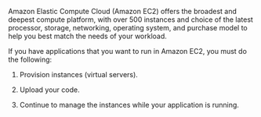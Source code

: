 Amazon Elastic Compute Cloud (Amazon EC2) offers the broadest and deepest compute platform, with over 500 instances and choice of the latest processor, storage, networking, operating system, and purchase model to help you best match the needs of your workload.

If you have applications that you want to run in Amazon EC2, you must do the following:

1.  Provision instances (virtual servers).
    
2.  Upload your code.
    
3.  Continue to manage the instances while your application is running.